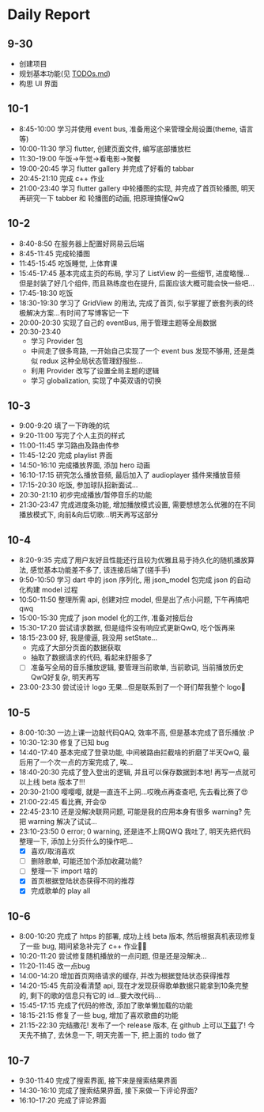 
# Daily Report

## 9-30

- 创建项目
- 规划基本功能(见 [TODOs.md](./TODOs.md))
- 构思 UI 界面

## 10-1

- 8:45-10:00 学习并使用 event bus, 准备用这个来管理全局设置(theme, 语言等)
- 10:00-11:30 学习 flutter, 创建页面文件, 编写底部播放栏
- 11:30-19:00 午饭->午觉->看电影->聚餐
- 19:00-20:45 学习 flutter gallery 并完成了好看的 tabbar
- 20:45-21:10 完成 c++ 作业
- 21:00-23:40 学习 flutter gallery 中轮播图的实现, 并完成了首页轮播图, 明天再研究一下 tabber 和 轮播图的动画, 把原理搞懂QwQ

## 10-2

- 8:40-8:50 在服务器上配置好网易云后端
- 8:45-11:45 完成轮播图
- 11:45-15:45 吃饭睡觉, 上体育课
- 15:45-17:45 基本完成主页的布局, 学习了 ListView 的一些细节, 进度略慢... 但是封装了好几个组件, 而且熟练度也在提升, 后面应该大概可能会快一些吧...
- 17:45-18:30 吃饭
- 18:30-19:30 学习了 GridView 的用法, 完成了首页, 似乎掌握了嵌套列表的终极解决方案...有时间了写博客记一下
- 20:00-20:30 实现了自己的 eventBus, 用于管理主题等全局数据
- 20:30-23:40 
  - 学习 Provider 包
  - 中间走了很多弯路, 一开始自己实现了一个 event bus 发现不够用, 还是类似 redux 这种全局状态管理舒服些...
  - 利用 Provider 改写了设置全局主题的逻辑
  - 学习 globalization, 实现了中英双语的切换

## 10-3

- 9:00-9:20 填了一下昨晚的坑
- 9:20-11:00 写完了个人主页的样式
- 11:00-11:45 学习路由及路由传参
- 11:45-12:20 完成 playlist 界面
- 14:50-16:10 完成播放界面, 添加 hero 动画
- 16:10-17:15 研究怎么播放音频, 最后加入了 audioplayer 插件来播放音频
- 17:15-20:30 吃饭, 参加球队招新面试...
- 20:30-21:10 初步完成播放/暂停音乐的功能
- 21:30-23:47 完成进度条功能, 增加播放模式设置, 需要想想怎么优雅的在不同播放模式下, 向前&向后切歌...明天再写这部分

## 10-4

- 8:20-9:35 完成了用户友好且性能还行且较为优雅且易于持久化的随机播放算法, 感觉基本功能差不多了, 该连接后端了(搓手手)
- 9:50-10:50 学习 dart 中的 json 序列化, 用 json_model 包完成 json 的自动化构建 model 过程
- 10:50-11:50 整理所需 api, 创建对应 model, 但是出了点小问题, 下午再搞吧qwq
- 15:00-15:30 完成了 json model 化的工作, 准备对接后台
- 15:30-17:20 尝试请求数据, 但是组件没有响应式更新QwQ, 吃个饭再来
- 18:15-23:00 好, 我是傻逼, 我没用 setState...
  - 完成了大部分页面的数据获取
  - 抽取了数据请求的代码, 看起来舒服多了
  - [ ] 准备写全局的音乐播放逻辑, 要管理当前歌单, 当前歌词, 当前播放历史QwQ好复杂, 明天再写
- 23:00-23:30 尝试设计 logo 无果...但是联系到了一个哥们帮我整个 logo💩

## 10-5

- 8:00-10:30 一边上课一边敲代码QAQ, 效率不高, 但是基本完成了音乐播放 :P
- 10:30-12:30 修复了已知 bug
- 14:40-17:40 基本完成了登录功能, 中间被路由拦截啥的折磨了半天QwQ, 最后用了一个次一点的方案完成了, 唉...
- 18:40-20:30 完成了登入登出的逻辑, 并且可以保存数据到本地! 再写一点就可以上线 beta 版本了!!!
- 20:30-21:00 嘤嘤嘤, 就是一直连不上网...哎晚点再查查吧, 先去看比赛了😍
- 21:00-22:45 看比赛, 开会😵
- 22:45-23:10 还是没解决联网问题, 可能是我的应用本身有很多 warning? 先把 warning 解决了试试...
- 23:10-23:50 0 error; 0 warning, 还是连不上网QWQ 我吐了, 明天先把代码整理一下, 添加上分页什么的操作吧...
  - [x] 喜欢/取消喜欢
  - [ ] 删除歌单, 可能还加个添加收藏功能?
  - [ ] 整理一下 import 啥的
  - [x] 首页根据登陆状态获得不同的推荐
  - [x] 完成歌单的 play all

## 10-6

- 8:00-10:20 完成了 https 的部署, 成功上线 beta 版本, 然后根据真机表现修复了一些 bug, 期间紧急补完了 c++ 作业🤦‍♂️
- 10:20-11:20 尝试修复随机播放的一点问题, 但是还是没解决...
- 11:20-11:45 改一点bug
- 14:00-14:20 增加首页网络请求的缓存, 并改为根据登陆状态获得推荐
- 14:20-15:45 先前没看清楚 api, 现在才发现获得歌单数据只能拿到10条完整的, 剩下的歌的信息只有它的 id...要大改代码...
- 15:45-17:15 完成了代码的修改, 添加了歌单懒加载的功能
- 18:15-21:15 修复了一些 bug, 增加了喜欢歌曲的功能
- 21:15-22:30 完结撒花! 发布了一个 release 版本, 在 github 上可以[下载](https://github.com/xiong35/Feelings/releases/new)了! 今天先不搞了, 去休息一下, 明天完善一下, 把上面的 todo 做了

## 10-7

- 9:30-11:40 完成了搜索界面, 接下来是搜索结果界面
- 14:30-16:10 完成了搜索结果界面, 接下来做一下评论界面?
- 16:10-17:20 完成了评论界面